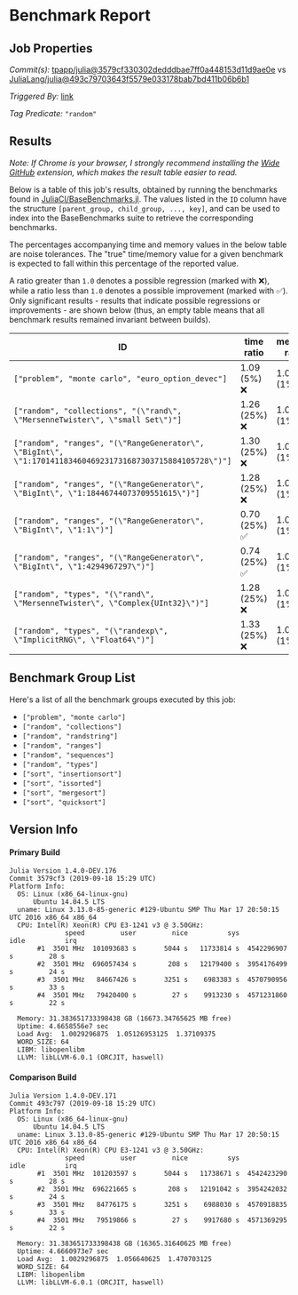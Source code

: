 # Benchmark Report

## Job Properties

*Commit(s):* [tpapp/julia@3579cf330302dedddbae7ff0a448153d11d9ae0e](https://github.com/tpapp/julia/commit/3579cf330302dedddbae7ff0a448153d11d9ae0e) vs [JuliaLang/julia@493c79703643f5579e033178bab7bd411b06b6b1](https://github.com/JuliaLang/julia/commit/493c79703643f5579e033178bab7bd411b06b6b1)

*Triggered By:* [link](https://github.com/JuliaLang/julia/pull/33251#issuecomment-532762801)

*Tag Predicate:* `"random"`

## Results

*Note: If Chrome is your browser, I strongly recommend installing the [Wide GitHub](https://chrome.google.com/webstore/detail/wide-github/kaalofacklcidaampbokdplbklpeldpj?hl=en)
extension, which makes the result table easier to read.*

Below is a table of this job's results, obtained by running the benchmarks found in
[JuliaCI/BaseBenchmarks.jl](https://github.com/JuliaCI/BaseBenchmarks.jl). The values
listed in the `ID` column have the structure `[parent_group, child_group, ..., key]`,
and can be used to index into the BaseBenchmarks suite to retrieve the corresponding
benchmarks.

The percentages accompanying time and memory values in the below table are noise tolerances. The "true"
time/memory value for a given benchmark is expected to fall within this percentage of the reported value.

A ratio greater than `1.0` denotes a possible regression (marked with :x:), while a ratio less
than `1.0` denotes a possible improvement (marked with :white_check_mark:). Only significant results - results
that indicate possible regressions or improvements - are shown below (thus, an empty table means that all
benchmark results remained invariant between builds).

| ID | time ratio | memory ratio |
|----|------------|--------------|
| `["problem", "monte carlo", "euro_option_devec"]` | 1.09 (5%) :x: | 1.00 (1%)  |
| `["random", "collections", "(\"rand\", \"MersenneTwister\", \"small Set\")"]` | 1.26 (25%) :x: | 1.00 (1%)  |
| `["random", "ranges", "(\"RangeGenerator\", \"BigInt\", \"1:170141183460469231731687303715884105728\")"]` | 1.30 (25%) :x: | 1.00 (1%)  |
| `["random", "ranges", "(\"RangeGenerator\", \"BigInt\", \"1:18446744073709551615\")"]` | 1.28 (25%) :x: | 1.00 (1%)  |
| `["random", "ranges", "(\"RangeGenerator\", \"BigInt\", \"1:1\")"]` | 0.70 (25%) :white_check_mark: | 1.00 (1%)  |
| `["random", "ranges", "(\"RangeGenerator\", \"BigInt\", \"1:4294967297\")"]` | 0.74 (25%) :white_check_mark: | 1.00 (1%)  |
| `["random", "types", "(\"rand\", \"MersenneTwister\", \"Complex{UInt32}\")"]` | 1.28 (25%) :x: | 1.00 (1%)  |
| `["random", "types", "(\"randexp\", \"ImplicitRNG\", \"Float64\")"]` | 1.33 (25%) :x: | 1.00 (1%)  |

## Benchmark Group List

Here's a list of all the benchmark groups executed by this job:

- `["problem", "monte carlo"]`
- `["random", "collections"]`
- `["random", "randstring"]`
- `["random", "ranges"]`
- `["random", "sequences"]`
- `["random", "types"]`
- `["sort", "insertionsort"]`
- `["sort", "issorted"]`
- `["sort", "mergesort"]`
- `["sort", "quicksort"]`

## Version Info

#### Primary Build

```
Julia Version 1.4.0-DEV.176
Commit 3579cf3 (2019-09-18 15:29 UTC)
Platform Info:
  OS: Linux (x86_64-linux-gnu)
      Ubuntu 14.04.5 LTS
  uname: Linux 3.13.0-85-generic #129-Ubuntu SMP Thu Mar 17 20:50:15 UTC 2016 x86_64 x86_64
  CPU: Intel(R) Xeon(R) CPU E3-1241 v3 @ 3.50GHz: 
              speed         user         nice          sys         idle          irq
       #1  3501 MHz  101093683 s       5044 s   11733814 s  4542296907 s         28 s
       #2  3501 MHz  696057434 s        208 s   12179400 s  3954176499 s         24 s
       #3  3501 MHz   84667426 s       3251 s    6983383 s  4570790956 s         33 s
       #4  3501 MHz   79420400 s         27 s    9913230 s  4571231860 s         22 s
       
  Memory: 31.383651733398438 GB (16673.34765625 MB free)
  Uptime: 4.6658556e7 sec
  Load Avg:  1.0029296875  1.05126953125  1.37109375
  WORD_SIZE: 64
  LIBM: libopenlibm
  LLVM: libLLVM-6.0.1 (ORCJIT, haswell)

```

#### Comparison Build

```
Julia Version 1.4.0-DEV.171
Commit 493c797 (2019-09-18 15:29 UTC)
Platform Info:
  OS: Linux (x86_64-linux-gnu)
      Ubuntu 14.04.5 LTS
  uname: Linux 3.13.0-85-generic #129-Ubuntu SMP Thu Mar 17 20:50:15 UTC 2016 x86_64 x86_64
  CPU: Intel(R) Xeon(R) CPU E3-1241 v3 @ 3.50GHz: 
              speed         user         nice          sys         idle          irq
       #1  3501 MHz  101203597 s       5044 s   11738671 s  4542423290 s         28 s
       #2  3501 MHz  696221665 s        208 s   12191042 s  3954242032 s         24 s
       #3  3501 MHz   84776175 s       3251 s    6988030 s  4570918835 s         33 s
       #4  3501 MHz   79519866 s         27 s    9917680 s  4571369295 s         22 s
       
  Memory: 31.383651733398438 GB (16365.31640625 MB free)
  Uptime: 4.6660973e7 sec
  Load Avg:  1.0029296875  1.056640625  1.470703125
  WORD_SIZE: 64
  LIBM: libopenlibm
  LLVM: libLLVM-6.0.1 (ORCJIT, haswell)

```
